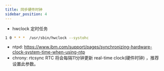 ```yaml
---
title: 同步硬件时钟
sidebar_position: 4
---
```

- hwclock 定时任务
```bash
1 0 * * *  /usr/sbin/hwclock --systohc
```
- ntpd: https://www.ibm.com/support/pages/synchronizing-hardware-clock-system-time-when-using-ntp  
- chrony: rtcsync RTC 将会每隔11分钟更新 real-time clock(硬件时钟) ，推荐设置此参数。
